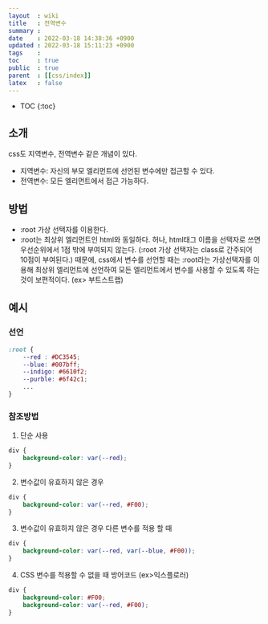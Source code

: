 ```yaml
---
layout  : wiki
title   : 전역변수
summary : 
date    : 2022-03-18 14:38:36 +0900
updated : 2022-03-18 15:11:23 +0900
tags    : 
toc     : true
public  : true
parent  : [[css/index]]
latex   : false
---
```

* TOC
{:toc}

## 소개
css도 지역변수, 전역변수 같은 개념이 있다. 
- 지역변수: 자신의 부모 엘리먼트에 선언된 변수에만 접근할 수 있다.
- 전역변수: 모든 엘리먼트에서 접근 가능하다.
 
## 방법
- :root 가상 선택자를 이용한다. 
- :root는 최상위 엘리먼트인 html와 동일하다. 허나, html태그 이름을 선택자로 쓰면 우선순위에서 1점 밖에 부여되지 않는다. (:root 가상 선택자는 class로 간주되어 10점이 부여된다.)
때문에, css에서 변수를 선언할 때는 :root라는 가상선택자를 이용해 최상위 엘리먼트에 선언하여 모든 엘리먼트에서 변수를 사용할 수 있도록 하는 것이 보편적이다. (ex> 부트스트랩)

## 예시

### 선언
```css
:root {
    --red : #DC3545;
    --blue: #007bff;
    --indigo: #6610f2;
    --purble: #6f42c1;
    ...
}
```

### 참조방법
1. 단순 사용
```css
div { 
    background-color: var(--red); 
}
```

2. 변수값이 유효하지 않은 경우
```css
div {
    background-color: var(--red, #F00);
}
```

3. 변수값이 유효하지 않은 경우 다른 변수를 적용 할 때
```css
div {
    background-color: var(--red, var(--blue, #F00));
}
```

4. CSS 변수를 적용할 수 없을 때 방어코드 (ex>익스플로러)
```css
div {
    background-color: #F00;
    background-color: var(--red, #F00);
}
```
